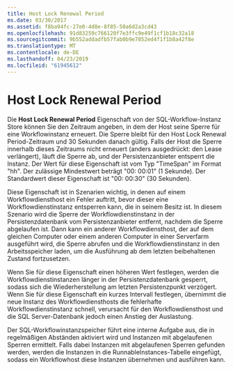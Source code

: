 ```yaml
---
title: Host Lock Renewal Period
ms.date: 03/30/2017
ms.assetid: f8ba94fc-27e0-4d8e-8f85-50a6d2a3cd43
ms.openlocfilehash: 91d83259c766120f7e3ffc9e49f1cf1b18c32a18
ms.sourcegitcommit: 9b552addadfb57fab0b9e7852ed4f1f1b8a42f8e
ms.translationtype: MT
ms.contentlocale: de-DE
ms.lasthandoff: 04/23/2019
ms.locfileid: "61945612"
---
```

# <a name="host-lock-renewal-period"></a>Host Lock Renewal Period
Die **Host Lock Renewal Period** Eigenschaft von der SQL-Workflow-Instanz Store können Sie den Zeitraum angeben, in dem der Host seine Sperre für eine Workflowinstanz erneuert. Die Sperre bleibt für den Host Lock Renewal Period-Zeitraum und 30 Sekunden danach gültig. Falls der Host die Sperre innerhalb dieses Zeitraums nicht erneuert (anders ausgedrückt: den Lease verlängert), läuft die Sperre ab, und der Persistenzanbieter entsperrt die Instanz. Der Wert für diese Eigenschaft ist vom Typ "TimeSpan" im Format "hh". Der zulässige Mindestwert beträgt "00: 00:01" (1 Sekunde). Der Standardwert dieser Eigenschaft ist "00: 00:30" (30 Sekunden).  
  
 Diese Eigenschaft ist in Szenarien wichtig, in denen auf einem Workflowdiensthost ein Fehler auftritt, bevor dieser eine Workflowdienstinstanz entsperren kann, die in seinem Besitz ist. In diesem Szenario wird die Sperre der Workflowdienstinstanz in der Persistenzdatenbank vom Persistenzanbieter entfernt, nachdem die Sperre abgelaufen ist. Dann kann ein anderer Workflowdiensthost, der auf dem gleichen Computer oder einem anderen Computer in einer Serverfarm ausgeführt wird, die Sperre abrufen und die Workflowdienstinstanz in den Arbeitsspeicher laden, um die Ausführung ab dem letzten beibehaltenen Zustand fortzusetzen.  
  
 Wenn Sie für diese Eigenschaft einen höheren Wert festlegen, werden die Workflowdienstinstanzen länger in der Persistenzdatenbank gesperrt, sodass sich die Wiederherstellung am letzten Persistenzpunkt verzögert. Wenn Sie für diese Eigenschaft ein kurzes Intervall festlegen, übernimmt die neue Instanz des Workflowdiensthosts die fehlerhafte Workflowdienstinstanz schnell, verursacht für den Workflowdiensthost und die SQL Server-Datenbank jedoch einen Anstieg der Auslastung.  
  
 Der SQL-Workflowinstanzspeicher führt eine interne Aufgabe aus, die in regelmäßigen Abständen aktiviert wird und Instanzen mit abgelaufenen Sperren ermittelt. Falls dabei Instanzen mit abgelaufenen Sperren gefunden werden, werden die Instanzen in die RunnableInstances-Tabelle eingefügt, sodass ein Workflowhost diese Instanzen übernehmen und ausführen kann.
